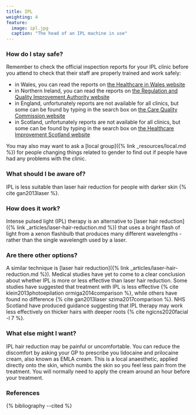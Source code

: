 ```yaml
---
title: IPL
weighting: 4
feature:
  image: ipl.jpg
  caption: "The head of an IPL machine in use"
---
```


### How do I stay safe?

Remember to check the official inspection reports for your IPL clinic before you attend to check that their staff are properly trained and work safely:

- in Wales, you can read the reports on [the Healthcare in Wales website](http://hiw.org.uk/find-service/?lang=en)
- in Northern Ireland, you can read the reports on [the Regulation and Quality Improvement Authority website](https://www.rqia.org.uk/inspections/view-inspections-as/map/)
- in England, unfortunately reports are not available for all clinics, but some can be found by typing in the search box on [the Care Quality Commission website](https://www.cqc.org.uk)
- in Scotland, unfortunately reports are not available for all clinics, but some can be found by typing in the search box on [the Healthcare Improvement Scotland website](http://www.healthcareimprovementscotland.org/our_work/inspecting_and_regulating_care/independent_healthcare/find_a_provider_or_service.aspx)

You may also may want to ask a [local group]({% link _resources/local.md %}) for people changing things related to gender to find out if people have had any problems with the clinic.

### What should I be aware of?

IPL is less suitable than laser hair reduction for people with darker skin {% cite gan2013laser %}.

### How does it work?

Intense pulsed light (IPL) therapy is an alternative to [laser hair reduction]({% link _articles/laser-hair-reduction.md %}) that uses a bright flash of light from a xenon flashbulb that produces many different wavelengths - rather than the single wavelength used by a laser.

### Are there other options?

A similar technique is [laser hair reduction]({% link _articles/laser-hair-reduction.md %}). Medical studies have yet to come to a clear conclusion about whether IPL is more or less effective than laser hair reduction. Some studies have suggested that treatment with IPL is less effective {% cite klein2013photoepilation ormiga2014comparison %}, while others have found no difference {% cite gan2013laser szima2017comparison %}. NHS Scotland have produced guidance suggesting that IPL therapy may work less effectively on thicker hairs with deeper roots {% cite ngicns2020facial -l 7 %}.

### What else might I want?

IPL hair reduction may be painful or uncomfortable. You can reduce the discomfort by asking your GP to prescribe you lidocaine and prilocaine cream, also known as EMLA cream. This is a local anaesthetic, applied directly onto the skin, which numbs the skin so you feel less pain from the treatment. You will normally need to apply the cream around an hour before your treatment.

### References

{% bibliography --cited %}
